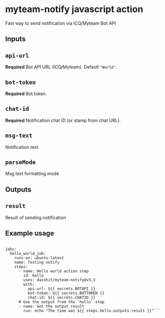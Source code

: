 # myteam-notify javascript action

Fast way to send notification via ICQ/Myteam Bot API

## Inputs

## `api-url`

**Required** 
Bot API URL (ICQ/Myteam). 
Default `"World"`.

## `bot-token`

**Required**
Bot token.

## `chat-id`

**Required**
Notification chat ID (or stamp from chat URL).

## `msg-text`

Notification text

## `parseMode`

Msg text formatting mode

## Outputs

## `result`

Result of sending notification

## Example usage

```on: [push]

jobs:
  hello_world_job:
    runs-on: ubuntu-latest
    name: Testing notify
    steps:
      - name: Hello world action step
        id: hello
        uses: dasshit/myteam-notify@v3.3
        with:
          api-url: ${{ secrets.BOTAPI }}
          bot-token: ${{ secrets.BOTTOKEN }}
          chat-id: ${{ secrets.CHATID }}
      # Use the output from the `hello` step
      - name: Get the output result
        run: echo "The time was ${{ steps.hello.outputs.result }}"```
